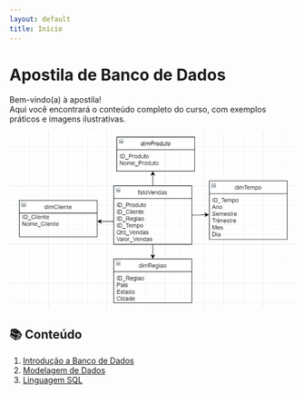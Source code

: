 ```yaml
---
layout: default
title: Início
---
```


# Apostila de Banco de Dados

Bem-vindo(a) à apostila!  
Aqui você encontrará o conteúdo completo do curso, com exemplos práticos e imagens ilustrativas.

![Modelo ER](/assets/imagens/modelo-er.png)

## 📚 Conteúdo
1. [Introdução a Banco de Dados](./capitulo1.html)
2. [Modelagem de Dados](./capitulo2.html)
3. [Linguagem SQL](./capitulo3.html)
